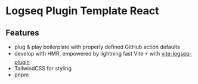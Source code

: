 # Logseq Plugin Template React

## Features

- plug & play boilerplate with properly defined GitHub action defaults
- develop with HMR, empowered by lightning fast Vite ⚡ with [vite-logseq-plugin](https://github.com/pengx17/vite-plugin-logseq)
- TailwindCSS for styling
- pnpm
